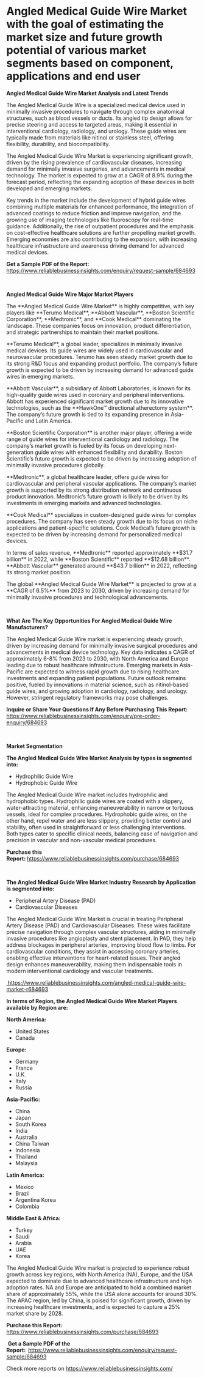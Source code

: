 <p><h1>Angled Medical Guide Wire Market with the goal of estimating the market size and future growth potential of various market segments based on component, applications and end user</h1></p><p><strong>Angled Medical Guide Wire Market Analysis and Latest Trends</strong></p>
<p><p>The Angled Medical Guide Wire is a specialized medical device used in minimally invasive procedures to navigate through complex anatomical structures, such as blood vessels or ducts. Its angled tip design allows for precise steering and access to targeted areas, making it essential in interventional cardiology, radiology, and urology. These guide wires are typically made from materials like nitinol or stainless steel, offering flexibility, durability, and biocompatibility.</p><p>The Angled Medical Guide Wire Market is experiencing significant growth, driven by the rising prevalence of cardiovascular diseases, increasing demand for minimally invasive surgeries, and advancements in medical technology. The market is expected to grow at a CAGR of 8.9% during the forecast period, reflecting the expanding adoption of these devices in both developed and emerging markets.</p><p>Key trends in the market include the development of hybrid guide wires combining multiple materials for enhanced performance, the integration of advanced coatings to reduce friction and improve navigation, and the growing use of imaging technologies like fluoroscopy for real-time guidance. Additionally, the rise of outpatient procedures and the emphasis on cost-effective healthcare solutions are further propelling market growth. Emerging economies are also contributing to the expansion, with increasing healthcare infrastructure and awareness driving demand for advanced medical devices.</p></p>
<p><strong>Get a Sample PDF of the Report:&nbsp;</strong> <a href="https://www.reliablebusinessinsights.com/enquiry/request-sample/684693?utm_campaign=1558&utm_medium=2&utm_source=Github&utm_content=ia&utm_term=20012025&utm_id=angled-medical-guide-wire">https://www.reliablebusinessinsights.com/enquiry/request-sample/684693</a></p>
<p>&nbsp;</p>
<p><strong>Angled Medical Guide Wire Major Market Players</strong></p>
<p><p>The **Angled Medical Guide Wire Market** is highly competitive, with key players like **Terumo Medical**, **Abbott Vascular**, **Boston Scientific Corporation**, **Medtronic**, and **Cook Medical** dominating the landscape. These companies focus on innovation, product differentiation, and strategic partnerships to maintain their market positions.</p><p>**Terumo Medical**, a global leader, specializes in minimally invasive medical devices. Its guide wires are widely used in cardiovascular and neurovascular procedures. Terumo has seen steady market growth due to its strong R&D focus and expanding product portfolio. The company’s future growth is expected to be driven by increasing demand for advanced guide wires in emerging markets.</p><p>**Abbott Vascular**, a subsidiary of Abbott Laboratories, is known for its high-quality guide wires used in coronary and peripheral interventions. Abbott has experienced significant market growth due to its innovative technologies, such as the **HawkOne™ directional atherectomy system**. The company’s future growth is tied to its expanding presence in Asia-Pacific and Latin America.</p><p>**Boston Scientific Corporation** is another major player, offering a wide range of guide wires for interventional cardiology and radiology. The company’s market growth is fueled by its focus on developing next-generation guide wires with enhanced flexibility and durability. Boston Scientific’s future growth is expected to be driven by increasing adoption of minimally invasive procedures globally.</p><p>**Medtronic**, a global healthcare leader, offers guide wires for cardiovascular and peripheral vascular applications. The company’s market growth is supported by its strong distribution network and continuous product innovation. Medtronic’s future growth is likely to be driven by its investments in emerging markets and advanced technologies.</p><p>**Cook Medical** specializes in custom-designed guide wires for complex procedures. The company has seen steady growth due to its focus on niche applications and patient-specific solutions. Cook Medical’s future growth is expected to be driven by increasing demand for personalized medical devices.</p><p>In terms of sales revenue, **Medtronic** reported approximately **$31.7 billion** in 2022, while **Boston Scientific** reported **$12.68 billion**. **Abbott Vascular** generated around **$43.7 billion** in 2022, reflecting its strong market position.</p><p>The global **Angled Medical Guide Wire Market** is projected to grow at a **CAGR of 6.5%** from 2023 to 2030, driven by increasing demand for minimally invasive procedures and technological advancements.</p></p>
<p>&nbsp;</p>
<p><strong>What Are The Key Opportunities For Angled Medical Guide Wire Manufacturers?</strong></p>
<p><p>The Angled Medical Guide Wire market is experiencing steady growth, driven by increasing demand for minimally invasive surgical procedures and advancements in medical device technology. Key data indicates a CAGR of approximately 6-8% from 2023 to 2030, with North America and Europe leading due to robust healthcare infrastructure. Emerging markets in Asia-Pacific are expected to witness rapid growth due to rising healthcare investments and expanding patient populations. Future outlook remains positive, fueled by innovations in material science, such as nitinol-based guide wires, and growing adoption in cardiology, radiology, and urology. However, stringent regulatory frameworks may pose challenges.</p></p>
<p><strong>Inquire or Share Your Questions If Any Before Purchasing This Report:</strong> <a href="https://www.reliablebusinessinsights.com/enquiry/pre-order-enquiry/684693?utm_campaign=1558&utm_medium=2&utm_source=Github&utm_content=ia&utm_term=20012025&utm_id=angled-medical-guide-wire">https://www.reliablebusinessinsights.com/enquiry/pre-order-enquiry/684693</a></p>
<p>&nbsp;</p>
<p><strong>Market Segmentation</strong></p>
<p><strong>The Angled Medical Guide Wire Market Analysis by types is segmented into:</strong></p>
<p><ul><li>Hydrophilic Guide Wire</li><li>Hydrophobic Guide Wire</li></ul></p>
<p><p>The Angled Medical Guide Wire market includes hydrophilic and hydrophobic types. Hydrophilic guide wires are coated with a slippery, water-attracting material, enhancing maneuverability in narrow or tortuous vessels, ideal for complex procedures. Hydrophobic guide wires, on the other hand, repel water and are less slippery, providing better control and stability, often used in straightforward or less challenging interventions. Both types cater to specific clinical needs, balancing ease of navigation and precision in vascular and non-vascular medical procedures.</p></p>
<p><strong>Purchase this Report:&nbsp;</strong><a href="https://www.reliablebusinessinsights.com/purchase/684693?utm_campaign=1558&utm_medium=2&utm_source=Github&utm_content=ia&utm_term=20012025&utm_id=angled-medical-guide-wire">https://www.reliablebusinessinsights.com/purchase/684693</a></p>
<p>&nbsp;</p>
<p><strong>The Angled Medical Guide Wire Market Industry Research by Application is segmented into:</strong></p>
<p><ul><li>Peripheral Artery Disease (PAD)</li><li>Cardiovascular Diseases</li></ul></p>
<p><p>The Angled Medical Guide Wire Market is crucial in treating Peripheral Artery Disease (PAD) and Cardiovascular Diseases. These wires facilitate precise navigation through complex vascular structures, aiding in minimally invasive procedures like angioplasty and stent placement. In PAD, they help address blockages in peripheral arteries, improving blood flow to limbs. For cardiovascular conditions, they assist in accessing coronary arteries, enabling effective interventions for heart-related issues. Their angled design enhances maneuverability, making them indispensable tools in modern interventional cardiology and vascular treatments.</p></p>
<p><a href="https://www.reliablebusinessinsights.com/angled-medical-guide-wire-market-r684693?utm_campaign=1558&utm_medium=2&utm_source=Github&utm_content=ia&utm_term=20012025&utm_id=angled-medical-guide-wire">&nbsp;https://www.reliablebusinessinsights.com/angled-medical-guide-wire-market-r684693</a></p>
<p><strong>In terms of Region, the Angled Medical Guide Wire Market Players available by Region are:</strong></p>
<p>
    <p> <strong> North America: </strong>
        <ul>
            <li>United States</li>
            <li>Canada</li>
        </ul>
        </p> 
    <p> <strong> Europe: </strong>
        <ul>
            <li>Germany</li>
            <li>France</li>
            <li>U.K.</li>
            <li>Italy</li>
            <li>Russia</li>
        </ul>
        </p> 
    <p> <strong> Asia-Pacific: </strong>
        <ul>
            <li>China</li>
            <li>Japan</li>
            <li>South Korea</li>
            <li>India</li>
            <li>Australia</li>
            <li>China Taiwan</li>
            <li>Indonesia</li>
            <li>Thailand</li>
            <li>Malaysia</li>
        </ul>
        </p> 
    <p> <strong> Latin America: </strong>
        <ul>
            <li>Mexico</li>
            <li>Brazil</li>
            <li>Argentina Korea</li>
            <li>Colombia</li>
        </ul>
        </p> 
    <p> <strong> Middle East & Africa: </strong>
        <ul>
            <li>Turkey</li>
            <li>Saudi</li>
            <li>Arabia</li>
            <li>UAE</li>
            <li>Korea</li>
        </ul>
    </p>
    </p>
<p><p>The Angled Medical Guide Wire market is projected to experience robust growth across key regions, with North America (NA), Europe, and the USA expected to dominate due to advanced healthcare infrastructure and high adoption rates. NA and Europe are anticipated to hold a combined market share of approximately 55%, while the USA alone accounts for around 30%. The APAC region, led by China, is poised for significant growth, driven by increasing healthcare investments, and is expected to capture a 25% market share by 2028.</p></p>
<p><strong>Purchase this Report: </strong><a href="https://www.reliablebusinessinsights.com/purchase/684693?utm_campaign=1558&utm_medium=2&utm_source=Github&utm_content=ia&utm_term=20012025&utm_id=angled-medical-guide-wire">https://www.reliablebusinessinsights.com/purchase/684693</a></p>
<p>&nbsp;<strong>Get a Sample PDF of the Report:&nbsp;&nbsp;</strong><a href="https://www.reliablebusinessinsights.com/enquiry/request-sample/684693?utm_campaign=1558&utm_medium=2&utm_source=Github&utm_content=ia&utm_term=20012025&utm_id=angled-medical-guide-wire">https://www.reliablebusinessinsights.com/enquiry/request-sample/684693</a></p>
<p><strong></strong></p>
<p>Check more reports on <a href="https://www.reliablebusinessinsights.com/?utm_campaign=1558&utm_medium=2&utm_source=Github&utm_content=ia&utm_term=20012025&utm_id=angled-medical-guide-wire">https://www.reliablebusinessinsights.com/</a></p>